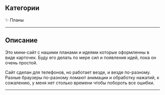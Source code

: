 ## Категории

<div class="callout" onclick="location.href='plans.html'"><p>✨ Планы </p></div>
<!-- <div class="callout" onclick="location.href='locations.html'"><p>❤️  Лоакции (неготово) </p></div> -->

---


## Описание

Это мини-сайт с нашими планами и идеями которые оформленны в виде карточек.
Буду его делать по мере сил и появления идей, пока он очень простой.

Сайт сделан для телефонов, но работает везде, и везде по-разному. Разные браузеры по-разному ломают анимации и обработку нажатий, к сожалению, у меня нет столько времени чтобы побороть все ошибки.


---

<!-- ## Дорожняя карта -->
<!--  -->
<!-- 0. Изменить иконку сайта -->
<!-- 1. Доделать все карточки -->
<!-- 2. Добавить в генератор сайта возможность открытия одной карточки в новой вкладке -->
<!-- 3. При нажатии на кнопки открывать сайты в новой вкладке -->
<!-- 4. Сделать более удобную навигацию -->
<!-- 5. Добавить новую категорию "Локации" -->


